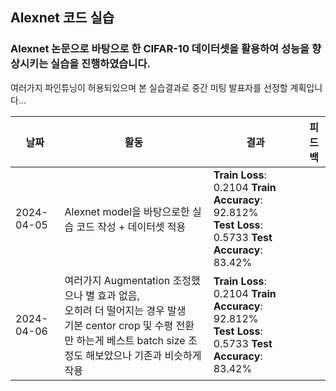 ## Alexnet 코드 실습

### Alexnet 논문으로 바탕으로 한 CIFAR-10 데이터셋을 활용하여 성능을 향상시키는 실습을 진행하였습니다.

여러가지 파인튜닝이 허용되있으며 본 실습결과로 중간 미팅 발표자를 선정할 계획입니다... 


| 날짜        | 활동                                | 결과                                           | 피드백                                           |
|-------------|-------------------------------------|-------------------------------------------------|-------------------------------------------------|
| 2024-04-05  | Alexnet model을 바탕으로한 실습 코드 작성 + 데이터셋 적용 |**Train Loss**: 0.2104 **Train Accuracy**: 92.812% <br>   **Test Loss**: 0.5733 **Test Accuracy**: 83.42% |
| 2024-04-06  | 여러가지 Augmentation 조정했으나 별 효과 없음, <br> 오히려 더 떨어지는 경우 발생 <br>기본 centor crop 및 수평 전환만 하는게 베스트 batch                                                                   size 조정도 해보았으나 기존과 비슷하게 작용 |**Train Loss**: 0.2104 **Train Accuracy**: 92.812% <br> **Test Loss**: 0.5733 **Test Accuracy**: 83.42% |
